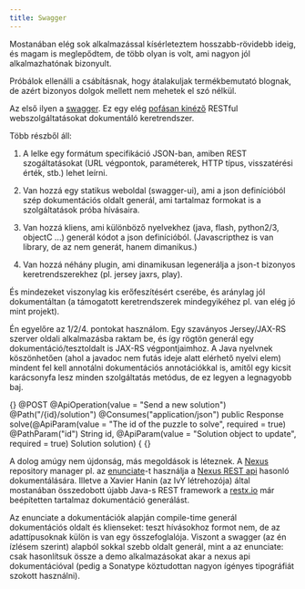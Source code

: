 ```yaml
---
title: Swagger
---
```


Mostanában elég sok alkalmazással kísérleteztem hosszabb-rövidebb ideig, és magam is meglepődtem, de több olyan is volt, ami nagyon jól alkalmazhatónak bizonyult.

Próbálok ellenálli a csábításnak, hogy átalakuljak termékbemutató blognak, de azért bizonyos dolgok mellett nem mehetek el szó nélkül.

Az első ilyen a [swagger](https://developers.helloreverb.com/swagger/). Ez egy elég [pofásan kinéző](http://petstore.swagger.wordnik.com/) RESTful webszolgáltatásokat dokumentáló keretrendszer. 

Több részből áll:

1. A lelke egy formátum specifikáció JSON-ban, amiben REST szogáltatásokat (URL végpontok, paraméterek, HTTP típus, visszatérési érték, stb.) lehet leírni.

2. Van hozzá egy statikus weboldal (swagger-ui), ami a json definícióból szép dokumentációs oldalt generál, ami tartalmaz formokat is a szolgáltatások próba hívásaira.

3. Van hozzá kliens, ami különböző nyelvekhez (java, flash, python2/3, objectC ...) generál kódot a json definícióból. (Javascripthez is van library, de az nem generát, hanem dimanikus.)

4. Van hozzá néhány plugin, ami dinamikusan legenerálja a json-t bizonyos keretrendszerekhez (pl. jersey jaxrs, play).

És mindezeket viszonylag kis erőfeszítésért cserébe, és aránylag jól dokumentáltan (a támogatott keretrendszerek mindegyikéhez pl. van elég jó mint projekt).

Én egyelőre az 1/2/4. pontokat használom. Egy szaványos Jersey/JAX-RS szerver oldali alkalmazásba raktam be, és így rögtön generál egy dokumentáció/tesztoldalt is JAX-RS végpontjaimhoz. A Java nyelvnek köszönhetően (ahol a javadoc nem futás ideje alatt elérhető nyelvi elem) mindent fel kell annotálni dokumentációs annotációkkal is, amitől egy kicsit karácsonyfa lesz minden szolgáltatás metódus, de ez legyen a legnagyobb baj.

{}
@POST
@ApiOperation(value = "Send a new solution")
@Path("/{id}/solution")
@Consumes("application/json")
public Response solve(@ApiParam(value = "The id of the puzzle to solve", required = true)
                      @PathParam("id") String id, @ApiParam(value = "Solution object to update", required = true) Solution solution) {
{}


A dolog amúgy nem újdonság, más megoldások is léteznek. A [Nexus](http://nexus.sonatype.org/) repository manager pl. az [enunciate](enunciate.codehaus.org)-t használja a [Nexus REST api](http://nexus.xwiki.org/nexus/nexus-core-documentation-plugin/core/docs/rest.artifact.maven.content.html) hasonló dokumentálására. Illetve a Xavier Hanin (az IvY létrehozója) által mostanában összedobott újabb Java-s REST framework a [restx.io](http://restx.io) már beépítetten tartalmaz dokumentáció generálást.

Az enunciate a dokumentációk alapján compile-time generál dokumentációs oldalt és klienseket: teszt hívásokhoz formot nem, de az adattípusoknak külön is van egy összefoglalója. Viszont a swagger (az én ízlésem szerint) alapból sokkal szebb oldalt generál, mint a az enunciate: csak hasonlítsuk össze a demo alkalmazásokat akar a nexus api dokumentációval (pedig a Sonatype köztudottan nagyon ígényes tipográfiát szokott használni).